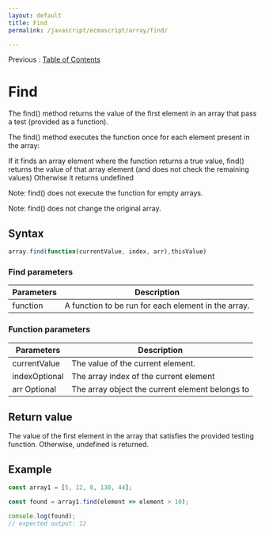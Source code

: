 ```yaml
---
layout: default
title: Find
permalink: /javascript/ecmascript/array/find/

---
```


Previous : [Table of Contents](./index.md)


# Find

The find() method returns the value of the first element in an array that pass a test (provided as a function).

The find() method executes the function once for each element present in the array:

If it finds an array element where the function returns a true value, find() returns the value of that array element (and does not check the remaining values)
Otherwise it returns undefined

Note: find() does not execute the function for empty arrays.

Note: find() does not change the original array.


## Syntax
```javascript
array.find(function(currentValue, index, arr),thisValue)
```

### Find parameters
| Parameters | Description |
| ---------- | ----------- |
| function | A function to be run for each element in the array. |

### Function parameters
| Parameters | Description |
| ---------- | ----------- |
| currentValue | The value of the current element. |
| indexOptional | The array index of the current element |
| arr Optional | The array object the current element belongs to |


## Return value
The value of the first element in the array that satisfies the provided testing function. Otherwise, undefined is returned.


## Example
```javascript
const array1 = [5, 12, 8, 130, 44];

const found = array1.find(element => element > 10);

console.log(found);
// expected output: 12
```